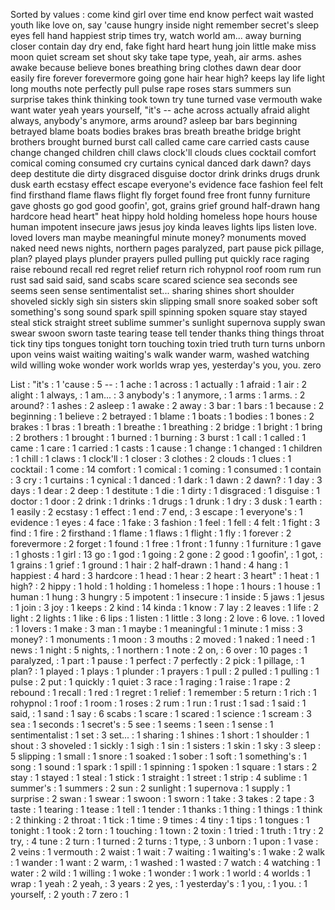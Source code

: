 Sorted by values :
come kind girl over time end know perfect wait wasted youth like love on, say 'cause hungry inside night remember secret's sleep eyes fell hand happiest strip times try, watch world am... away burning closer contain day dry end, fake fight hard heart hung join little make miss moon quiet scream set shout sky take tape type, yeah, air arms. ashes awake because believe bones breathing bring clothes dawn dear door easily fire forever forevermore going gone hair hear high? keeps lay life light long mouths note perfectly pull pulse rape roses stars summers sun surprise takes think thinking took town try tune turned vase vermouth wake want water yeah years yourself, "it's -- ache across actually afraid alight always, anybody's anymore, arms around? asleep bar bars beginning betrayed blame boats bodies brakes bras breath breathe bridge bright brothers brought burned burst call called came care carried casts cause change changed children chill claws clock'll clouds clues cocktail comfort comical coming consumed cry curtains cynical danced dark dawn? days deep destitute die dirty disgraced disguise doctor drink drinks drugs drunk dusk earth ecstasy effect escape everyone's evidence face fashion feel felt find firsthand flame flaws flight fly forget found free front funny furniture gave ghosts go god good goofin', got, grains grief ground half-drawn hang hardcore head heart" heat hippy hold holding homeless hope hours house human impotent insecure jaws jesus joy kinda leaves lights lips listen love. loved lovers man maybe meaningful minute money? monuments moved naked need news nights, northern pages paralyzed, part pause pick pillage, plan? played plays plunder prayers pulled pulling put quickly race raging raise rebound recall red regret relief return rich rohypnol roof room rum run rust sad said said, sand scabs scare scared science sea seconds see seems seen sense sentimentalist set... sharing shines short shoulder shoveled sickly sigh sin sisters skin slipping small snore soaked sober soft something's song sound spark spill spinning spoken square stay stayed steal stick straight street sublime summer's sunlight supernova supply swan swear swoon sworn taste tearing tease tell tender thanks thing things throat tick tiny tips tongues tonight torn touching toxin tried truth turn turns unborn upon veins waist waiting waiting's walk wander warm, washed watching wild willing woke wonder work worlds wrap yes, yesterday's you, you. zero 

List :
"it's : 1
'cause : 5
-- : 1
ache : 1
across : 1
actually : 1
afraid : 1
air : 2
alight : 1
always, : 1
am... : 3
anybody's : 1
anymore, : 1
arms : 1
arms. : 2
around? : 1
ashes : 2
asleep : 1
awake : 2
away : 3
bar : 1
bars : 1
because : 2
beginning : 1
believe : 2
betrayed : 1
blame : 1
boats : 1
bodies : 1
bones : 2
brakes : 1
bras : 1
breath : 1
breathe : 1
breathing : 2
bridge : 1
bright : 1
bring : 2
brothers : 1
brought : 1
burned : 1
burning : 3
burst : 1
call : 1
called : 1
came : 1
care : 1
carried : 1
casts : 1
cause : 1
change : 1
changed : 1
children : 1
chill : 1
claws : 1
clock'll : 1
closer : 3
clothes : 2
clouds : 1
clues : 1
cocktail : 1
come : 14
comfort : 1
comical : 1
coming : 1
consumed : 1
contain : 3
cry : 1
curtains : 1
cynical : 1
danced : 1
dark : 1
dawn : 2
dawn? : 1
day : 3
days : 1
dear : 2
deep : 1
destitute : 1
die : 1
dirty : 1
disgraced : 1
disguise : 1
doctor : 1
door : 2
drink : 1
drinks : 1
drugs : 1
drunk : 1
dry : 3
dusk : 1
earth : 1
easily : 2
ecstasy : 1
effect : 1
end : 7
end, : 3
escape : 1
everyone's : 1
evidence : 1
eyes : 4
face : 1
fake : 3
fashion : 1
feel : 1
fell : 4
felt : 1
fight : 3
find : 1
fire : 2
firsthand : 1
flame : 1
flaws : 1
flight : 1
fly : 1
forever : 2
forevermore : 2
forget : 1
found : 1
free : 1
front : 1
funny : 1
furniture : 1
gave : 1
ghosts : 1
girl : 13
go : 1
god : 1
going : 2
gone : 2
good : 1
goofin', : 1
got, : 1
grains : 1
grief : 1
ground : 1
hair : 2
half-drawn : 1
hand : 4
hang : 1
happiest : 4
hard : 3
hardcore : 1
head : 1
hear : 2
heart : 3
heart" : 1
heat : 1
high? : 2
hippy : 1
hold : 1
holding : 1
homeless : 1
hope : 1
hours : 1
house : 1
human : 1
hung : 3
hungry : 5
impotent : 1
insecure : 1
inside : 5
jaws : 1
jesus : 1
join : 3
joy : 1
keeps : 2
kind : 14
kinda : 1
know : 7
lay : 2
leaves : 1
life : 2
light : 2
lights : 1
like : 6
lips : 1
listen : 1
little : 3
long : 2
love : 6
love. : 1
loved : 1
lovers : 1
make : 3
man : 1
maybe : 1
meaningful : 1
minute : 1
miss : 3
money? : 1
monuments : 1
moon : 3
mouths : 2
moved : 1
naked : 1
need : 1
news : 1
night : 5
nights, : 1
northern : 1
note : 2
on, : 6
over : 10
pages : 1
paralyzed, : 1
part : 1
pause : 1
perfect : 7
perfectly : 2
pick : 1
pillage, : 1
plan? : 1
played : 1
plays : 1
plunder : 1
prayers : 1
pull : 2
pulled : 1
pulling : 1
pulse : 2
put : 1
quickly : 1
quiet : 3
race : 1
raging : 1
raise : 1
rape : 2
rebound : 1
recall : 1
red : 1
regret : 1
relief : 1
remember : 5
return : 1
rich : 1
rohypnol : 1
roof : 1
room : 1
roses : 2
rum : 1
run : 1
rust : 1
sad : 1
said : 1
said, : 1
sand : 1
say : 6
scabs : 1
scare : 1
scared : 1
science : 1
scream : 3
sea : 1
seconds : 1
secret's : 5
see : 1
seems : 1
seen : 1
sense : 1
sentimentalist : 1
set : 3
set... : 1
sharing : 1
shines : 1
short : 1
shoulder : 1
shout : 3
shoveled : 1
sickly : 1
sigh : 1
sin : 1
sisters : 1
skin : 1
sky : 3
sleep : 5
slipping : 1
small : 1
snore : 1
soaked : 1
sober : 1
soft : 1
something's : 1
song : 1
sound : 1
spark : 1
spill : 1
spinning : 1
spoken : 1
square : 1
stars : 2
stay : 1
stayed : 1
steal : 1
stick : 1
straight : 1
street : 1
strip : 4
sublime : 1
summer's : 1
summers : 2
sun : 2
sunlight : 1
supernova : 1
supply : 1
surprise : 2
swan : 1
swear : 1
swoon : 1
sworn : 1
take : 3
takes : 2
tape : 3
taste : 1
tearing : 1
tease : 1
tell : 1
tender : 1
thanks : 1
thing : 1
things : 1
think : 2
thinking : 2
throat : 1
tick : 1
time : 9
times : 4
tiny : 1
tips : 1
tongues : 1
tonight : 1
took : 2
torn : 1
touching : 1
town : 2
toxin : 1
tried : 1
truth : 1
try : 2
try, : 4
tune : 2
turn : 1
turned : 2
turns : 1
type, : 3
unborn : 1
upon : 1
vase : 2
veins : 1
vermouth : 2
waist : 1
wait : 7
waiting : 1
waiting's : 1
wake : 2
walk : 1
wander : 1
want : 2
warm, : 1
washed : 1
wasted : 7
watch : 4
watching : 1
water : 2
wild : 1
willing : 1
woke : 1
wonder : 1
work : 1
world : 4
worlds : 1
wrap : 1
yeah : 2
yeah, : 3
years : 2
yes, : 1
yesterday's : 1
you, : 1
you. : 1
yourself, : 2
youth : 7
zero : 1
